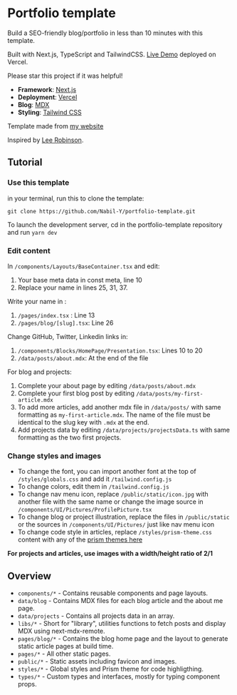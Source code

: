 # Portfolio template

Build a SEO-friendly blog/portfolio in less than 10 minutes with this template.

Built with Next.js, TypeScript and TailwindCSS. [Live Demo](https://portfolio-template-amber.vercel.app/) deployed on Vercel.

Please star this project if it was helpful!

- **Framework**: [Next.js](https://nextjs.org/)
- **Deployment**: [Vercel](https://vercel.com)
- **Blog**: [MDX](https://mdxjs.com/)
- **Styling**: [Tailwind CSS](https://tailwindcss.com/)

Template made from [my website](https://nabil-y.com)

Inspired by [Lee Robinson](https://leerob.io).

## Tutorial

### Use this template

in your terminal, run this to clone the template:

`git clone https://github.com/Nabil-Y/portfolio-template.git`

To launch the development server, cd in the portfolio-template repository and run `yarn dev`

### Edit content

In `/components/Layouts/BaseContainer.tsx` and edit:

1. Your base meta data in const meta, line 10
1. Replace your name in lines 25, 31, 37.

Write your name in :

1. `/pages/index.tsx` : Line 13
1. `/pages/blog/[slug].tsx`: Line 26

Change GitHub, Twitter, Linkedin links in:

1. `/components/Blocks/HomePage/Presentation.tsx`: Lines 10 to 20
1. `/data/posts/about.mdx`: At the end of the file

For blog and projects:

1. Complete your about page by editing `/data/posts/about.mdx`
1. Complete your first blog post by editing `/data/posts/my-first-article.mdx`
1. To add more articles, add another mdx file in `/data/posts/` with same formatting as `my-first-article.mdx`. The name of the file must be identical to the slug key with `.mdx` at the end.
1. Add projects data by editing `/data/projects/projectsData.ts` with same formatting as the two first projects.

### Change styles and images

- To change the font, you can import another font at the top of `/styles/globals.css` and add it `/tailwind.config.js`
- To change colors, edit them in `/tailwind.config.js`
- To change nav menu icon, replace `/public/static/icon.jpg` with another file with the same name or change the image source in `/components/UI/Pictures/ProfilePicture.tsx`
- To change blog or project illustration, replace the files in `/public/static` or the sources in `/components/UI/Pictures/` just like nav menu icon
- To change code style in articles, replace `/styles/prism-theme.css` content with any of the [prism themes here](https://github.com/PrismJS/prism-themes/blob/master/README.md)

**For projects and articles, use images with a width/height ratio of 2/1**

## Overview

- `components/*` - Contains reusable components and page layouts.
- `data/blog` - Contains MDX files for each blog article and the about me page.
- `data/projects` - Contains all projects data in an array.
- `libs/*` - Short for "library", utilities functions to fetch posts and display MDX using next-mdx-remote.
- `pages/blog/*` - Contains the blog home page and the layout to generate static article pages at build time.
- `pages/*` - All other static pages.
- `public/*` - Static assets including favicon and images.
- `styles/*` - Global styles and Prism theme for code highligthing.
- `types/*` - Custom types and interfaces, mostly for typing component props.
